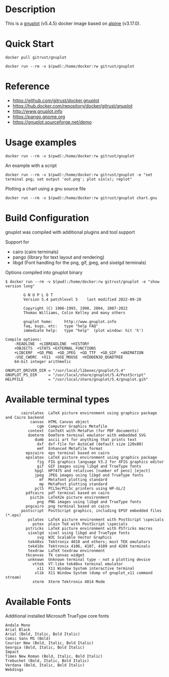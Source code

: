 # Description

This is a [gnuplot](http://www.gnuplot.info) (v5.4.5) docker image based on [alpine](https://hub.docker.com/_/alpine) (v3.17.0).

# Quick Start

```
docker pull gitrust/gnuplot

docker run --rm -v $(pwd):/home/docker:rw gitrust/gnuplot
```

# Reference

- https://github.com/gitrust/docker.gnuplot
- https://hub.docker.com/repository/docker/gitrust/gnuplot
- http://www.gnuplot.info
- https://pango.gnome.org
- https://gnuplot.sourceforge.net/demo

# Usage examples

```
docker run --rm -v $(pwd):/home/docker:rw gitrust/gnuplot
```

An example with a script
```
docker run --rm -v $(pwd):/home/docker:rw gitrust/gnuplot -e "set terminal png; set output 'out.png'; plot sin(x); replot"
```

Plotting a chart using a gnu source file
```
docker run --rm -v $(pwd):/home/docker:rw gitrust/gnuplot chart.gnu
```

# Build Configuration

gnuplot was compiled with additional plugins and tool support

Support for 

- cairo (cairo terminals)
- pango (library for text layout and rendering)
- libgd (Font handling for the png, gif, jpeg, and sixelgd terminals)

Options compiled into gnuplot binary

```
$ docker run --rm -v $(pwd):/home/docker:rw gitrust/gnuplot -e "show version long"

        G N U P L O T
        Version 5.4 patchlevel 5    last modified 2022-09-28

        Copyright (C) 1986-1993, 1998, 2004, 2007-2022
        Thomas Williams, Colin Kelley and many others

        gnuplot home:     http://www.gnuplot.info
        faq, bugs, etc:   type "help FAQ"
        immediate help:   type "help"  (plot window: hit 'h')

Compile options:
    -READLINE  +LIBREADLINE  +HISTORY
    +OBJECTS  +STATS +EXTERNAL_FUNCTIONS
    +LIBCERF  +GD_PNG  +GD_JPEG  +GD_TTF  +GD_GIF  +ANIMATION
    -USE_CWDRC  +X11  +USE_MOUSE  +HIDDEN3D_QUADTREE
    64-bit integer arithmetic

GNUPLOT_DRIVER_DIR = "/usr/local/libexec/gnuplot/5.4"
GNUPLOT_PS_DIR     = "/usr/local/share/gnuplot/5.4/PostScript"
HELPFILE           = "/usr/local/share/gnuplot/5.4/gnuplot.gih"
```

# Available terminal types

```
       cairolatex  LaTeX picture environment using graphicx package and Cairo backend
           canvas  HTML Canvas object
              cgm  Computer Graphics Metafile
          context  ConTeXt with MetaFun (for PDF documents)
          domterm  DomTerm terminal emulator with embedded SVG
             dumb  ascii art for anything that prints text
              dxf  dxf-file for AutoCad (default size 120x80)
              emf  Enhanced Metafile format
         epscairo  eps terminal based on cairo
         epslatex  LaTeX picture environment using graphicx package
              fig  FIG graphics language V3.2 for XFIG graphics editor
              gif  GIF images using libgd and TrueType fonts
             hpgl  HP7475 and relatives [number of pens] [eject]
             jpeg  JPEG images using libgd and TrueType fonts
               mf  Metafont plotting standard
               mp  MetaPost plotting standard
             pcl5  PCL5e/PCL5c printers using HP-GL/2
         pdfcairo  pdf terminal based on cairo
           pict2e  LaTeX2e picture environment
              png  PNG images using libgd and TrueType fonts
         pngcairo  png terminal based on cairo
       postscript  PostScript graphics, including EPSF embedded files (*.eps)
          pslatex  LaTeX picture environment with PostScript \specials
            pstex  plain TeX with PostScript \specials
         pstricks  LaTeX picture environment with PSTricks macros
          sixelgd  sixel using libgd and TrueType fonts
              svg  W3C Scalable Vector Graphics
          tek40xx  Tektronix 4010 and others; most TEK emulators
          tek410x  Tektronix 4106, 4107, 4109 and 420X terminals
          texdraw  LaTeX texdraw environment
         tkcanvas  Tk canvas widget
          unknown  Unknown terminal type - not a plotting device
            vttek  VT-like tek40xx terminal emulator
              x11  X11 Window System interactive terminal
             xlib  X11 Window System (dump of gnuplot_x11 command stream)
            xterm  Xterm Tektronix 4014 Mode
```

# Available Fonts

Additional installed Microsoft TrueType core fonts

```
Andale Mono
Arial Black
Arial (Bold, Italic, Bold Italic)
Comic Sans MS (Bold)
Courier New (Bold, Italic, Bold Italic)
Georgia (Bold, Italic, Bold Italic)
Impact
Times New Roman (Bold, Italic, Bold Italic)
Trebuchet (Bold, Italic, Bold Italic)
Verdana (Bold, Italic, Bold Italic)
Webdings
```